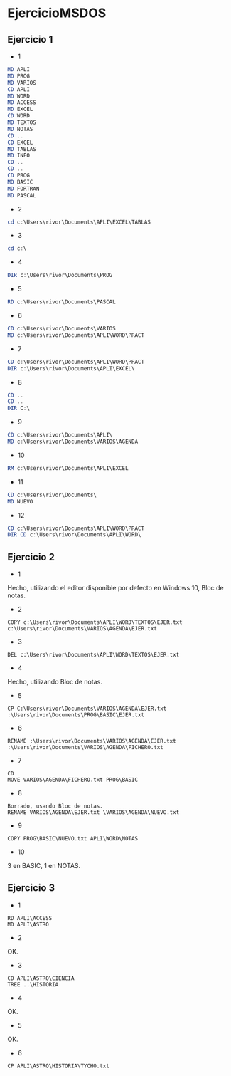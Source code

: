 # EjercicioMSDOS

## Ejercicio 1

- 1

```ps1
MD APLI
MD PROG
MD VARIOS
CD APLI
MD WORD
MD ACCESS
MD EXCEL
CD WORD
MD TEXTOS
MD NOTAS
CD ..
CD EXCEL
MD TABLAS
MD INFO
CD ..
CD ..
CD PROG
MD BASIC
MD FORTRAN
MD PASCAL
```

- 2

```powershell
cd c:\Users\rivor\Documents\APLI\EXCEL\TABLAS
```

- 3

```powershell
cd c:\
```

- 4

```powershell
DIR c:\Users\rivor\Documents\PROG
```

- 5

```powershell
RD c:\Users\rivor\Documents\PASCAL
```

- 6

```powershell
CD c:\Users\rivor\Documents\VARIOS
MD c:\Users\rivor\Documents\APLI\WORD\PRACT
```

- 7

```powershell
CD c:\Users\rivor\Documents\APLI\WORD\PRACT
DIR c:\Users\rivor\Documents\APLI\EXCEL\

```

- 8

```powershell
CD ..
CD ..
DIR C:\

```

- 9

```powershell
CD c:\Users\rivor\Documents\APLI\
MD c:\Users\rivor\Documents\VARIOS\AGENDA
```

- 10

```powershell
RM c:\Users\rivor\Documents\APLI\EXCEL
```

- 11

```powershell
CD c:\Users\rivor\Documents\
MD NUEVO
```

- 12

```powershell
CD c:\Users\rivor\Documents\APLI\WORD\PRACT
DIR CD c:\Users\rivor\Documents\APLI\WORD\
```

## Ejercicio 2

- 1

Hecho, utilizando el editor disponible por defecto en Windows 10, Bloc de notas.

- 2

```
COPY c:\Users\rivor\Documents\APLI\WORD\TEXTOS\EJER.txt c:\Users\rivor\Documents\VARIOS\AGENDA\EJER.txt
```

- 3

```
DEL c:\Users\rivor\Documents\APLI\WORD\TEXTOS\EJER.txt
```

- 4

Hecho, utilizando Bloc de notas.

- 5

```
CP C:\Users\rivor\Documents\VARIOS\AGENDA\EJER.txt :\Users\rivor\Documents\PROG\BASIC\EJER.txt
```

- 6

```
RENAME :\Users\rivor\Documents\VARIOS\AGENDA\EJER.txt :\Users\rivor\Documents\VARIOS\AGENDA\FICHERO.txt 
```

- 7

```
CD
MOVE VARIOS\AGENDA\FICHERO.txt PROG\BASIC
```

- 8

```
Borrado, usando Bloc de notas.
RENAME VARIOS\AGENDA\EJER.txt \VARIOS\AGENDA\NUEVO.txt
```

- 9

```
COPY PROG\BASIC\NUEVO.txt APLI\WORD\NOTAS
```

- 10

3 en BASIC, 1 en NOTAS.

## Ejercicio 3

- 1

```
RD APLI\ACCESS
MD APLI\ASTRO
```

- 2

OK.

- 3

```
CD APLI\ASTRO\CIENCIA
TREE ..\HISTORIA
```

- 4

OK.

- 5

OK.

- 6

```
CP APLI\ASTRO\HISTORIA\TYCHO.txt
```
